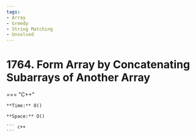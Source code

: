 ```yaml
---
tags:
- Array
- Greedy
- String Matching
- Unsolved
---
```



# 1764. Form Array by Concatenating Subarrays of Another Array

=== "C++"

    **Time:** O()

    **Space:** O()

    ``` c++
    ```